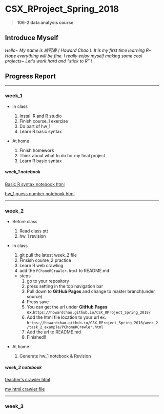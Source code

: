 # CSX_RProject_Spring_2018
> **106-2 data analysis course**

## Introduce Myself
*Hello~ My name is 趙冠豪 ( Howard Chao ).
It is my first time learning R~ Hope everything will be fine.
I really enjoy myself making some cool projects~
Let's work hard and "stick to R" !*

## Progress Report
---
### week_1

* In class
  1. Install R and R studio
  2. Finish course_1 exercise
  3. Do part of hw_1
  4. Learn R basic syntax
  
* At home
  1. Finish homework
  2. Think about what to do for my final project
  3. Learn R basic syntax
  
##### week_1 notebook
  [Basic R syntax notebook html](https://howardchao.github.io/CSX_RProject_Spring_2018/week_1/self_practice_1/Basic_practice.html)
  
  [hw_1 guess number notebook html](https://howardchao.github.io/CSX_RProject_Spring_2018/week_1/hw_1/guess_number_R_notebook.html) 

---
  
### week_2
* Before class
  1. Read class ptt
  2. hw_1 revision

* In class
  1. git pull the latest week_2 file
  2. Finsish course_2 practice
  3. Learn R web crawling
  3. add the `PChomeRCrawler.html` to README.md
    * steps
      1. go to your repository
      2. press setting in the top navigation bar
      3. Pull down to **GitHub Pages** and change to master branch(under source)
      4. Press save
      5. You can get the url under **GitHub Pages** ex.`https://howardchao.github.io/CSX_RProject_Spring_2018/`
      6. Add the html file location to your url ex. `https://howardchao.github.io/CSX_RProject_Spring_2018/week_2/task_2_example/PChomeRCrawler.html`
      7. Add the url to README.md
      8. Finished!!
 
* At home
  1. Generate hw_1 notebook & Revision
 
##### week_2 notebook
  [teacher's crawler html](https://howardchao.github.io/CSX_RProject_Spring_2018/week_2/task_2_example/PChomeRCrawler.html)
  
  [my html crawler file](https://howardchao.github.io/CSX_RProject_Spring_2018/week_2/task_2_self_practice/practice_3.html)
  
  ---
  
### week_3
